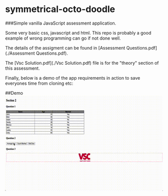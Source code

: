 # symmetrical-octo-doodle

###Simple vanilla JavaScript assessment application. 

Some very basic css, javascript and html. This repo is probably a good example of wrong programming can go if not done 
well. 

The details of the assigment can be found in [Assessment Questions.pdf](./Assessment Questions.pdf).

The [Vsc Solution.pdf](./Vsc Solution.pdf) file is for the "theory" section of this assessment.

Finally, below is a demo of the app requirements in action to save everyones time from cloning etc:

##Demo
<img src="./vsc_demo.gif" width="640" height="304" alt="Giphy demo of app"/>

